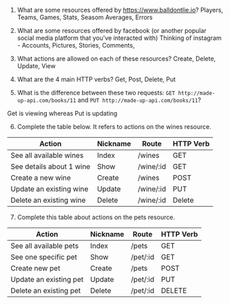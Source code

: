 1) What are some resources offered by https://www.balldontlie.io?
Players, Teams, Games, Stats, Seasom Averages, Errors

2) What are some resources offered by facebook (or another popular social media platform that you've interacted with)
Thinking of instagram - Accounts, Pictures, Stories, Comments,

3) What actions are allowed on each of these resources?
Create, Delete, Update, View

4) What are the 4 main HTTP verbs?
Get, Post, Delete, Put

5) What is the difference between these two requests: `GET http://made-up-api.com/books/11` and `PUT http://made-up-api.com/books/11`?

Get is viewing whereas Put is updating 

6) Complete the table below. It refers to actions on the wines resource.

| Action                   | Nickname | Route       | HTTP Verb |
|--------------------------|----------|-------------|-----------|
| See all available wines  | Index    | /wines      | GET       |
| See details about 1 wine | Show     | /wine/:id   | GET       |
| Create a new wine        | Create   | /wines       | POST      |
| Update an existing wine  | Update   | /wine/:id   | PUT       |
| Delete an existing wine  | Delete   | /wine/:id   | Delete    |


7) Complete this table about actions on the pets resource.

| Action                  | Nickname | Route     | HTTP Verb |
|-------------------------|----------|-----------|-----------|
| See all available pets  | Index    | /pets     | GET       |
| See one specific pet    | Show     | /pet/:id  | GET       |
| Create new pet          | Create   | /pets     | POST      |
| Update an existing pet  | Update   | /pet/:id  | PUT       |
| Delete an existing pet  | Delete   | /pet/:id  | DELETE    |
